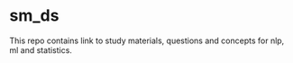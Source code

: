 # sm_ds
This repo contains link to study materials, questions and concepts for nlp, ml and statistics.
